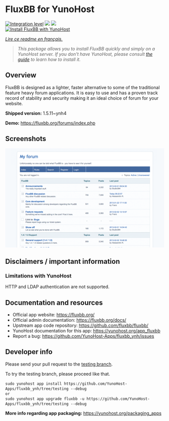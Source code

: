 <!--
N.B.: This README was automatically generated by https://github.com/YunoHost/apps/tree/master/tools/README-generator
It shall NOT be edited by hand.
-->

# FluxBB for YunoHost

[![Integration level](https://dash.yunohost.org/integration/fluxbb.svg)](https://dash.yunohost.org/appci/app/fluxbb) ![](https://ci-apps.yunohost.org/ci/badges/fluxbb.status.svg) ![](https://ci-apps.yunohost.org/ci/badges/fluxbb.maintain.svg)  
[![Install FluxBB with YunoHost](https://install-app.yunohost.org/install-with-yunohost.svg)](https://install-app.yunohost.org/?app=fluxbb)

*[Lire ce readme en français.](./README_fr.md)*

> *This package allows you to install FluxBB quickly and simply on a YunoHost server.
If you don't have YunoHost, please consult [the guide](https://yunohost.org/#/install) to learn how to install it.*

## Overview

FluxBB is designed as a lighter, faster alternative to some of the traditional feature heavy forum applications. It is easy to use and has a proven track record of stability and security making it an ideal choice of forum for your website.


**Shipped version:** 1.5.11~ynh4

**Demo:** https://fluxbb.org/forums/index.php

## Screenshots

![](./doc/screenshots/fluxbb_screenshot.png)

## Disclaimers / important information

### Limitations with YunoHost

HTTP and LDAP authentication are not supported.
## Documentation and resources

* Official app website: https://fluxbb.org/
* Official admin documentation: https://fluxbb.org/docs/
* Upstream app code repository: https://github.com/fluxbb/fluxbb/
* YunoHost documentation for this app: https://yunohost.org/app_fluxbb
* Report a bug: https://github.com/YunoHost-Apps/fluxbb_ynh/issues

## Developer info

Please send your pull request to the [testing branch](https://github.com/YunoHost-Apps/fluxbb_ynh/tree/testing).

To try the testing branch, please proceed like that.
```
sudo yunohost app install https://github.com/YunoHost-Apps/fluxbb_ynh/tree/testing --debug
or
sudo yunohost app upgrade fluxbb -u https://github.com/YunoHost-Apps/fluxbb_ynh/tree/testing --debug
```

**More info regarding app packaging:** https://yunohost.org/packaging_apps